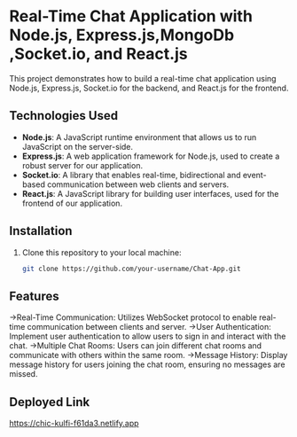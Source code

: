 # Real-Time Chat Application with Node.js, Express.js,MongoDb ,Socket.io, and React.js

This project demonstrates how to build a real-time chat application using Node.js, Express.js, Socket.io for the backend, and React.js for the frontend.

## Technologies Used

- **Node.js**: A JavaScript runtime environment that allows us to run JavaScript on the server-side.
- **Express.js**: A web application framework for Node.js, used to create a robust server for our application.
- **Socket.io**: A library that enables real-time, bidirectional and event-based communication between web clients and servers.
- **React.js**: A JavaScript library for building user interfaces, used for the frontend of our application.

## Installation

1. Clone this repository to your local machine:

   ```bash
   git clone https://github.com/your-username/Chat-App.git

## Features
->Real-Time Communication: Utilizes WebSocket protocol to enable real-time communication between clients and server.
->User Authentication: Implement user authentication to allow users to sign in and interact with the chat.
->Multiple Chat Rooms: Users can join different chat rooms and communicate with others within the same room.
->Message History: Display message history for users joining the chat room, ensuring no messages are missed.

## Deployed Link
https://chic-kulfi-f61da3.netlify.app

